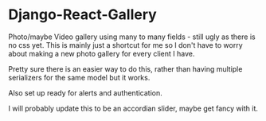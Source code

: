 # Django-React-Gallery

Photo/maybe Video gallery using many to many fields - still ugly as there is no css yet. This is mainly just a shortcut for me so I don't have to worry about making a new photo gallery for every client I have.

Pretty sure there is an easier way to do this, rather than having multiple serializers for the same model but it works.

Also set up ready for alerts and authentication.

I will probably update this to be an accordian slider, maybe get fancy with it.
